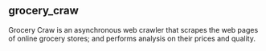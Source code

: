 ## grocery_craw
Grocery Craw is an asynchronous web crawler that scrapes the web pages of online grocery stores; and performs analysis on their prices and quality.

